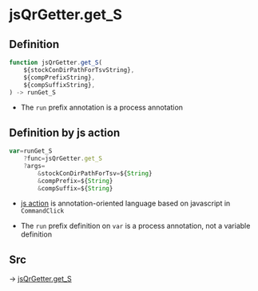 # jsQrGetter.get_S

## Definition

```js.js
function jsQrGetter.get_S(
	${stockConDirPathForTsvString},
	${compPrefixString},
	${compSuffixString},
) -> runGet_S
```

- The `run` prefix annotation is a process annotation
## Definition by js action

```js.js
var=runGet_S
	?func=jsQrGetter.get_S
	?args=
		&stockConDirPathForTsv=${String}
		&compPrefix=${String}
		&compSuffix=${String}
```

- [js action](#) is annotation-oriented language based on javascript in `CommandClick`

- The `run` prefix definition on `var` is a process annotation, not a variable definition

## Src

-> [jsQrGetter.get_S](https://github.com/puutaro/CommandClick/blob/master/app/src/main/java/com/puutaro/commandclick/fragment_lib/terminal_fragment/js_interface/qr/JsQrGetter.kt#L36)


